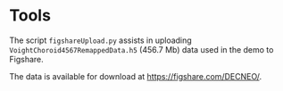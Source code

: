 # Tools 

The script ``figshareUpload.py`` assists in uploading ``VoightChoroid4567RemappedData.h5`` (456.7 Mb) data used in the demo to Figshare. 

The data is available for download at https://figshare.com/DECNEO/.

